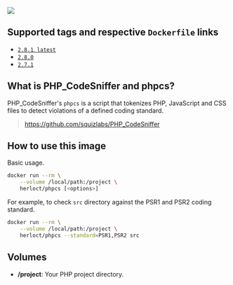 [![](https://images.microbadger.com/badges/image/herloct/phpcs.svg)](http://microbadger.com/images/herloct/phpcs "Get your own image badge on microbadger.com")

## Supported tags and respective `Dockerfile` links

* [`2.8.1`, `latest`](https://github.com/herloct/docker-phpcs/blob/2.8.1/Dockerfile)
* [`2.8.0`](https://github.com/herloct/docker-phpcs/blob/2.8.0/Dockerfile)
* [`2.7.1`](https://github.com/herloct/docker-phpcs/blob/2.7.1/Dockerfile)

## What is PHP_CodeSniffer and phpcs?

PHP_CodeSniffer's `phpcs` is a script that tokenizes PHP, JavaScript and CSS files to detect violations of a defined coding standard.

> https://github.com/squizlabs/PHP_CodeSniffer

## How to use this image

Basic usage.

```sh
docker run --rm \
    --volume /local/path:/project \
    herloct/phpcs [<options>]
```

For example, to check `src` directory against the PSR1 and PSR2 coding standard.

```sh
docker run --rm \
    --volume /local/path:/project \
    herloct/phpcs --standard=PSR1,PSR2 src
```

## Volumes

* **/project**: Your PHP project directory.

